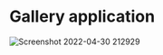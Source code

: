 # Gallery application

![Screenshot 2022-04-30 212929](https://user-images.githubusercontent.com/74363236/166109801-77841f6c-b85d-4cb2-9c0b-58a8160abd19.jpg)
